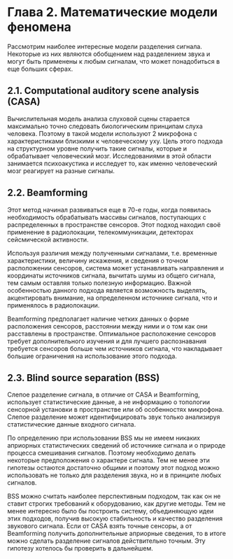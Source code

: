 # Глава 2. Математические модели феномена

Рассмотрим наиболее интересные модели разделения сигнала. Некоторые из них являются обобщением над разделением звука и могут быть применены к любым сигналам, что может понадобиться в еще больших сферах.

## 2.1. Computational auditory scene analysis \(CASA\)

Вычислительная модель анализа слуховой сцены старается максимально точно следовать биологическим принципам слуха человека. Поэтому в такой модели используют 2 микрофона с характеристиками близкими к человеческому уху. Цель этого подхода на структурном уровне получить такие сигналы, которые и обрабатывает человеческий мозг. Исследованиями в этой области занимается психоакустика и исследует то, как именно человеческий мозг реагирует на разные сигналы. 

## 2.2. Beamforming

Этот метод начинал развиваться еще в 70-е годы, когда появилась необходимость обрабатывать массивы сигналов, поступающих с распределенных в пространстве сенсоров. Этот подход находил своё применение в радиолокации, телекоммуникации, детекторах сейсмической активности.

Используя различия между полученными сигналами, т.е. временные характеристики, величину искажения, и сведения о точном расположении сенсоров, система может устанавливать направления и координаты источников сигнала, вычитать шумы из общего сигнала, тем самым оставляя только  полезную информацию. Важной особенностью данного подхода является возможность выделять, акцентировать внимание, на определенном источнике сигнала, что и применялось в радиолокации.

Beamforming предполагает наличие четких данных о форме расположения сенсоров, расстоянии между ними и о том как они расставлены в пространстве. Оптимальное расположение сенсоров требует дополнительного изучения и для лучшего распознавания требуется сенсоров больше чем источников сигнала, что накладывает большие ограничения на использование этого подхода.

## 2.3. Blind source separation \(BSS\)

Слепое разделение сигнала, в отличие от CASA и Beamforming, использует статистические данные, а не информацию о топологии сенсорной установки в пространстве или об особенностях микрофона. Слепое разделение может идентифицировать звук только анализируя статистические данные входного сигнала.

По определению при использовании BSS мы не имеем никаких априорных статистических сведений об источнике сигнала и о природе процесса смешивания сигналов. Поэтому необходимо делать некоторые предположения о характере сигнала. Тем не менее эти гипотезы остаются достаточно общими и поэтому этот подход можно использовать не только для разделения звука, но и в принципе любых сигналов.

BSS можно считать наиболее перспективным подходом, так как он не ставит строгих требований к оборудованию, как другие методы. Тем не менее интересно было бы построить систему, объединяющую идеи этих подходов, получив высокую стабильность и качество разделения звукового сигнала. Если от CASA взять точные сенсоры, а от Beamforming получить дополнительные априорные сведения, то в итоге можно сделать разделение сигналов действительно точным. Эту гипотезу хотелось бы проверить в дальнейшем.

